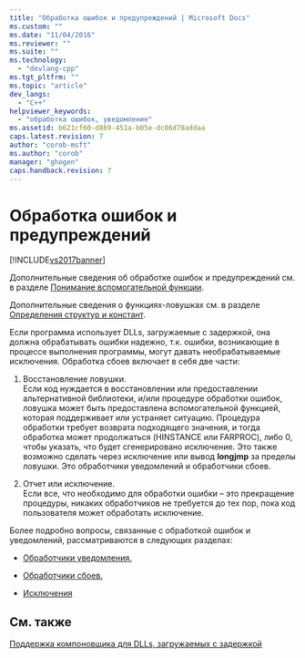 ```yaml
---
title: "Обработка ошибок и предупреждений | Microsoft Docs"
ms.custom: ""
ms.date: "11/04/2016"
ms.reviewer: ""
ms.suite: ""
ms.technology: 
  - "devlang-cpp"
ms.tgt_pltfrm: ""
ms.topic: "article"
dev_langs: 
  - "C++"
helpviewer_keywords: 
  - "обработка ошибок, уведомление"
ms.assetid: b621cf60-d869-451a-b05e-dc86d78addaa
caps.latest.revision: 7
author: "corob-msft"
ms.author: "corob"
manager: "ghogen"
caps.handback.revision: 7
---
```

# Обработка ошибок и предупреждений
[!INCLUDE[vs2017banner](../../assembler/inline/includes/vs2017banner.md)]

Дополнительные сведения об обработке ошибок и предупреждений см. в разделе [Понимание вспомогательной функции](http://msdn.microsoft.com/ru-ru/6279c12c-d908-4967-b0b3-cabfc3e91d3d).  
  
 Дополнительные сведения о функциях\-ловушках см. в разделе [Определения структур и констант](../../build/reference/structure-and-constant-definitions.md).  
  
 Если программа использует DLLs, загружаемые с задержкой, она должна обрабатывать ошибки надежно, т.к. ошибки, возникающие в процессе выполнения программы, могут давать необрабатываемые исключения.  Обработка сбоев включает в себя две части:  
  
 1. Восстановление ловушки.  
 Если код нуждается в восстановлении или предоставлении альтернативной библиотеки, и\/или процедуре обработки ошибок, ловушка может быть предоставлена вспомогательной функцией, которая поддерживает или устраняет ситуацию.  Процедура обработки требует возврата подходящего значения, и тогда обработка может продолжаться \(HINSTANCE или FARPROC\), либо 0, чтобы указать, что будет сгенерировано исключение.  Это также возможно сделать через исключение или вывод **longjmp** за пределы ловушки.  Это обработчики уведомлений и обработчики сбоев.  
  
 2. Отчет или исключение.  
 Если все, что необходимо для обработки ошибки – это прекращение процедуры, никаких обработчиков не требуется до тех пор, пока код пользователя может обработать исключение.  
  
 Более подробно вопросы, связанные с обработкой ошибок и уведомлений, рассматриваются в следующих разделах:  
  
-   [Обработчики уведомления.](../../build/reference/notification-hooks.md)  
  
-   [Обработчики сбоев.](../Topic/Failure%20Hooks.md)  
  
-   [Исключения](../../build/reference/exceptions-c-cpp.md)  
  
## См. также  
 [Поддержка компоновщика для DLLs, загружаемых с задержкой](../../build/reference/linker-support-for-delay-loaded-dlls.md)